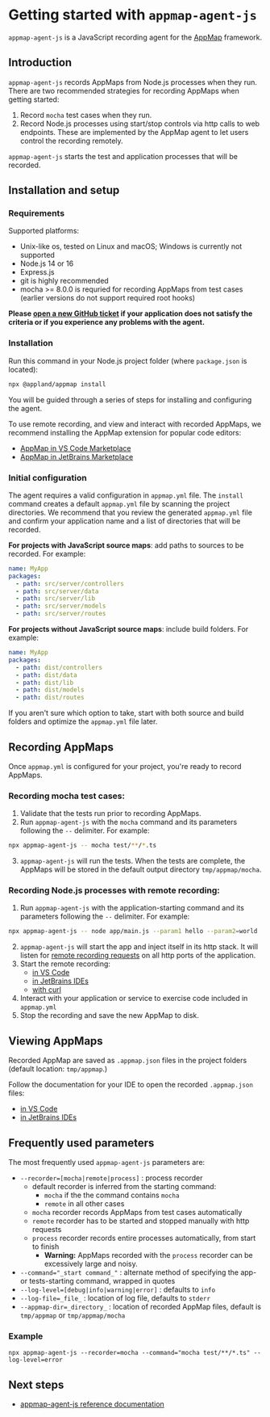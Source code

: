 # Getting started with `appmap-agent-js`

`appmap-agent-js` is a JavaScript recording agent for the [AppMap](https://appland.org) framework.


## Introduction
 
`appmap-agent-js` records AppMaps from Node.js processes when they run. There are two recommended strategies for recording AppMaps when getting started:

1. Record `mocha` test cases when they run.
2. Record Node.js processes using start/stop controls via http calls to web endpoints. These are implemented by the AppMap agent to let users control the recording remotely.

`appmap-agent-js` starts the test and application processes that will be recorded.


## Installation and setup

### Requirements

Supported platforms:
* Unix-like os, tested on Linux and macOS; Windows is currently not supported
* Node.js 14 or 16
* Express.js
* git is highly recommended 
* mocha >= 8.0.0 is requried for recording AppMaps from test cases (earlier versions do not support required root hooks)

**Please [open a new GitHub ticket](https://github.com/applandinc/appmap-agent-js/issues/new) if your application does not satisfy the criteria or if you experience any problems with the agent.**

### Installation

Run this command in your Node.js project folder (where `package.json` is located): 
```sh
npx @appland/appmap install
```

You will be guided through a series of steps for installing and configuring the agent.

To use remote recording, and view and interact with recorded AppMaps, we recommend installing the AppMap extension for popular code editors:
- [AppMap in VS Code Marketplace](https://marketplace.visualstudio.com/items?itemName=appland.appmap)
- [AppMap in JetBrains Marketplace](https://plugins.jetbrains.com/plugin/16701-appmap)

### Initial configuration

The agent requires a valid configuration in `appmap.yml` file. The `install` command creates a default `appmap.yml` 
file by scanning the project directories. We recommend that you review the generated `appmap.yml` file
and confirm your application name and a list of directories that will be recorded.

**For projects with JavaScript source maps**: add paths to sources to be recorded. For example:

```yaml
name: MyApp
packages:
  - path: src/server/controllers
  - path: src/server/data
  - path: src/server/lib
  - path: src/server/models
  - path: src/server/routes
```

**For projects without JavaScript source maps**: include build folders. For example:

```yaml
name: MyApp
packages:
  - path: dist/controllers
  - path: dist/data
  - path: dist/lib
  - path: dist/models
  - path: dist/routes
```

If you aren't sure which option to take, start with both source and build folders and optimize the `appmap.yml` file later. 


## Recording AppMaps

Once `appmap.yml` is configured for your project, you're ready to record AppMaps. 


### Recording mocha test cases:

1. Validate that the tests run prior to recording AppMaps.
2. Run `appmap-agent-js` with the `mocha` command and its parameters following the `--` delimiter. For example:
```sh
npx appmap-agent-js -- mocha test/**/*.ts
```
3. `appmap-agent-js` will run the tests. When the tests are complete, the AppMaps will be stored in the default output directory `tmp/appmap/mocha`.


### Recording Node.js processes with remote recording:

1. Run `appmap-agent-js` with the application-starting command and its parameters following the `--` delimiter. For example:
```sh
npx appmap-agent-js -- node app/main.js --param1 hello --param2=world
```
2. `appmap-agent-js` will start the app and inject itself in its http stack. It will listen for [remote recording requests](https://appland.com/docs/reference/remote-recording) on all http ports of the application.
3. Start the remote recording:
    - [in VS Code](https://appland.com//docs/reference/remote-recording#visual-studio-code)
    - [in JetBrains IDEs](https://appland.com/docs/reference/remote-recording#jetbrains-intellij-pycharm-rubymine)
    - [with curl](https://appland.com/docs/reference/remote-recording.html#remote-recording-api)
4. Interact with your application or service to exercise code included in `appmap.yml`
5. Stop the recording and save the new AppMap to disk.


## Viewing AppMaps

Recorded AppMap are saved as `.appmap.json` files in the project folders (default location: `tmp/appmap`.) 

Follow the documentation for your IDE to open the recorded `.appmap.json` files:
- [in VS Code](https://appland.com/docs/reference/vscode)
- [in JetBrains IDEs](https://appland.com/docs/reference/jetbrains)


## Frequently used parameters

The most frequently used `appmap-agent-js` parameters are:
- `--recorder=[mocha|remote|process]` : process recorder
  - default recorder is inferred from the starting command:
    - `mocha` if the the command contains `mocha`
    - `remote` in all other cases
  - `mocha` recorder records AppMaps from test cases automatically
  - `remote` recorder has to be started and stopped manually with http requests
  - `process` recorder records entire processes automatically, from start to finish 
    - **Warning:** AppMaps recorded with the `process` recorder can be excessively large and noisy.
- `--command="_start command_"` : alternate method of specifying the app- or tests-starting command, wrapped in quotes
- `--log-level=[debug|info|warning|error]` :  defaults to `info`
- `--log-file=_file_` : location of log file, defaults to `stderr` 
- `--appmap-dir=_directory_` : location of recorded AppMap files, default is `tmp/appmap` or `tmp/appmap/mocha`

### Example

```
npx appmap-agent-js --recorder=mocha --command="mocha test/**/*.ts" --log-level=error
``` 

## Next steps

- [appmap-agent-js reference documentation](https://appland.com/docs/reference/appmap-agent-js.html)

